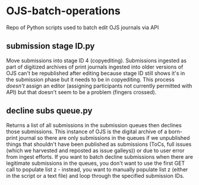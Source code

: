 # OJS-batch-operations
Repo of Python scripts used to batch edit OJS journals via API

## submission stage ID.py ##
Move submissions into stage ID 4 (copyediting). Submissions ingested as part of digitized archives of print journals ingested into older versions of OJS can't be republished after editing because stage ID still shows it's in the submission phase but it needs to be in copyediting. This process *doesn't* assign an editor (assigning participants not currently permitted with API) but that doesn't seem to be a problem (fingers crossed).

## decline subs queue.py ##
Returns a list of all submissions in the submission queues then declines those submissions. This instance of OJS is the digital archive of a born-print journal so there are only submissions in the queues if we unpublished things that shouldn't have been published as submissions (ToCs, full issues (which we harvested and reposted as issue galleys)) or due to user error from ingest efforts. If you want to batch decline submissions when there are legitimate submissions in the queues, you don't want to use the first GET call to populate list z - instead, you want to manually populate list z (either in the script or a text file) and loop through the specified submission IDs.

